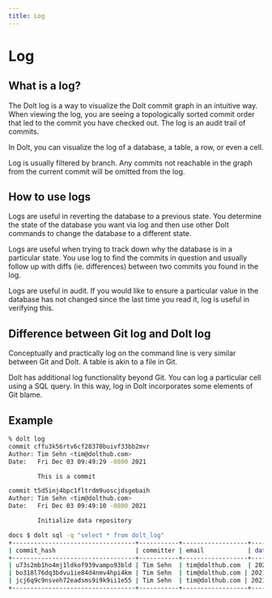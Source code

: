 ```yaml
---
title: Log
---
```


# Log

## What is a log?

The Dolt log is a way to visualize the Dolt commit graph in an intuitive way. When viewing the log, you are seeing a topologically sorted commit order that led to the commit you have checked out. The log is an audit trail of commits. 

In Dolt, you can visualize the log of a database, a table, a row, or even a cell. 

Log is usually filtered by branch. Any commits not reachable in the graph from the current commit will be omitted from the log.

## How to use logs

Logs are useful in reverting the database to a previous state. You determine the state of the database you want via log and then use other Dolt commands to change the database to a different state.

Logs are useful when trying to track down why the database is in a particular state. You use log to find the commits in question and usually follow up with diffs (ie. differences) between two commits you found in the log.

Logs are useful in audit. If you would like to ensure a particular value in the database has not changed since the last time you read it, log is useful in verifying this.

## Difference between Git log and Dolt log

Conceptually and practically log on the command line is very similar between Git and Dolt. A table is akin to a file in Git.

Dolt has additional log functionality beyond Git. You can log a particular cell using a SQL query. In this way, log in Dolt incorporates some elements of Git blame.

## Example

```bash
% dolt log
commit cffu3k56rtv6cf28370buivf33bb2mvr
Author: Tim Sehn <tim@dolthub.com>
Date:   Fri Dec 03 09:49:29 -0800 2021

        This is a commit

commit t5d5inj4bpc1fltrdm9uoscjdsgebaih
Author: Tim Sehn <tim@dolthub.com>
Date:   Fri Dec 03 09:49:10 -0800 2021

        Initialize data repository

docs $ dolt sql -q "select * from dolt_log"
+----------------------------------+-----------+------------------+-----------------------------------+----------------------------+
| commit_hash                      | committer | email            | date                              | message                    |
+----------------------------------+-----------+------------------+-----------------------------------+----------------------------+
| u73s2mb1ho4mj1ldkof939vampo93bld | Tim Sehn  | tim@dolthub.com  | 2021-12-06 10:45:11.148 -0800 PST | This is a commit           |
| bo318l76dq3bdvu1ie84d4nmv4hpi4km | Tim Sehn  | tim@dolthub.com | 2021-12-02 16:55:00.101 -0800 PST | This is a commit           |
| jcj6q9c9nsveh72eadsms9i9k9ii1e55 | Tim Sehn  | tim@dolthub.com | 2021-12-02 16:54:35.87 -0800 PST  | Initialize data repository |
+----------------------------------+-----------+------------------+-----------------------------------+----------------------------+
```
